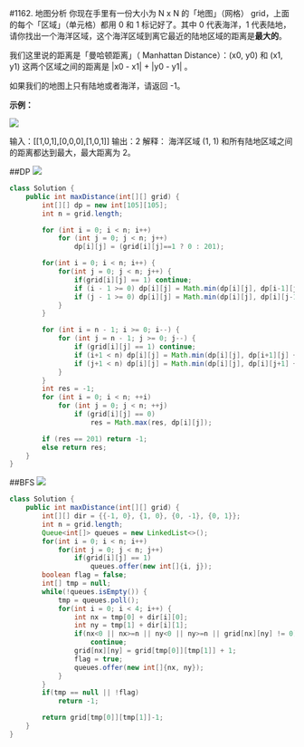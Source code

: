#1162. 地图分析
你现在手里有一份大小为 N x N 的「地图」（网格） grid，上面的每个「区域」（单元格）都用 0 和 1 标记好了。其中 0 代表海洋，1 代表陆地，请你找出一个海洋区域，这个海洋区域到离它最近的陆地区域的距离是**最大的**。

我们这里说的距离是「曼哈顿距离」（ Manhattan Distance）：(x0, y0) 和 (x1, y1) 这两个区域之间的距离是 |x0 - x1| + |y0 - y1| 。

如果我们的地图上只有陆地或者海洋，请返回 -1。

**示例：**

![](../pic/As_Far_from_Land_as_Possible01.jpeg)

输入：[[1,0,1],[0,0,0],[1,0,1]]
输出：2
解释：
海洋区域 (1, 1) 和所有陆地区域之间的距离都达到最大，最大距离为 2。

##DP
![](../pic/As_Far_from_Land_as_Possible02.png)
```java
class Solution {
    public int maxDistance(int[][] grid) {
        int[][] dp = new int[105][105];
        int n = grid.length;

        for (int i = 0; i < n; i++)
            for (int j = 0; j < n; j++)
                dp[i][j] = (grid[i][j]==1 ? 0 : 201);

        for(int i = 0; i < n; i++) {
            for(int j = 0; j < n; j++) {
                if(grid[i][j] == 1) continue;
                if (i - 1 >= 0) dp[i][j] = Math.min(dp[i][j], dp[i-1][j] + 1);
                if (j - 1 >= 0) dp[i][j] = Math.min(dp[i][j], dp[i][j-1] + 1);
            }
        }

        for (int i = n - 1; i >= 0; i--) {
            for (int j = n - 1; j >= 0; j--) {
                if (grid[i][j] == 1) continue;
                if (i+1 < n) dp[i][j] = Math.min(dp[i][j], dp[i+1][j] + 1);
                if (j+1 < n) dp[i][j] = Math.min(dp[i][j], dp[i][j+1] + 1);
            }
        }
        int res = -1;
        for (int i = 0; i < n; ++i)
            for (int j = 0; j < n; ++j)
                if (grid[i][j] == 0)
                    res = Math.max(res, dp[i][j]);

        if (res == 201) return -1;
        else return res;
    }
}
```

##BFS
![](../pic/As_Far_from_Land_as_Possible03.png)
```java
class Solution {
    public int maxDistance(int[][] grid) {
        int[][] dir = {{-1, 0}, {1, 0}, {0, -1}, {0, 1}};
        int n = grid.length;
        Queue<int[]> queues = new LinkedList<>();
        for(int i = 0; i < n; i++)
            for(int j = 0; j < n; j++)
                if(grid[i][j] == 1) 
                    queues.offer(new int[]{i, j});
        boolean flag = false;
        int[] tmp = null;
        while(!queues.isEmpty()) {
            tmp = queues.poll();
            for(int i = 0; i < 4; i++) {
                int nx = tmp[0] + dir[i][0];
                int ny = tmp[1] + dir[i][1];
                if(nx<0 || nx>=n || ny<0 || ny>=n || grid[nx][ny] != 0)
                    continue;
                grid[nx][ny] = grid[tmp[0]][tmp[1]] + 1;
                flag = true;
                queues.offer(new int[]{nx, ny});
            }
        }
        if(tmp == null || !flag)
            return -1;

        return grid[tmp[0]][tmp[1]]-1;
    }
}
```